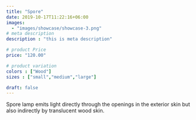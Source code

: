 ```yaml
---
title: "Spore"
date: 2019-10-17T11:22:16+06:00
images: 
  - "images/showcase/showcase-3.png"
# meta description
description : "this is meta description"

# product Price
price: "120.00"

# product variation
colors : ["Wood"]
sizes : ["small","medium","large"]

draft: false
---
```


Spore lamp emits light directly through the openings in the exterior skin but also indirectly by translucent wood skin.